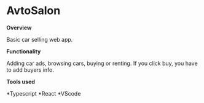# AvtoSalon

**Overview**

Basic car selling web app.

**Functionality**

Adding car ads, browsing cars, buying or renting. If you click buy, you have to add buyers info.

**Tools used**

*Typescript
*React
*VScode
